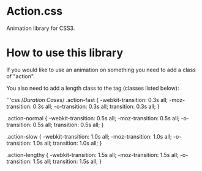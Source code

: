 # Action.css
Animation library for CSS3.

# How to use this library

If you would like to use an animation on something you need to add a class of "action".

You also need to add a length class to the tag (classes listed below):

'''css
/*Duration Cases*/
.action-fast {
  -webkit-transition: 0.3s all;
  -moz-transition: 0.3s all;
  -o-transition: 0.3s all;
  transition: 0.3s all;
}

.action-normal {
  -webkit-transition: 0.5s all;
  -moz-transition: 0.5s all;
  -o-transition: 0.5s all;
  transition: 0.5s all;
}

.action-slow {
  -webkit-transition: 1.0s all;
  -moz-transition: 1.0s all;
  -o-transition: 1.0s all;
  transition: 1.0s all;
}

.action-lengthy {
  -webkit-transition: 1.5s all;
  -moz-transition: 1.5s all;
  -o-transition: 1.5s all;
  transition: 1.5s all;
}

